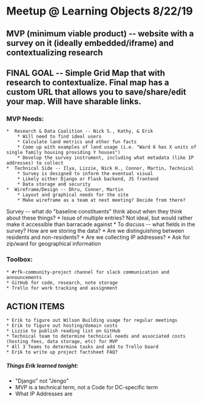 # Meetup @ Learning Objects 8/22/19

## MVP (minimum viable product) -- website with a survey on it (ideally embedded/iframe) and contextualizing research
## FINAL GOAL -- Simple Grid Map that with research to contextualize. Final map has a custom URL that allows you to save/share/edit your map. Will have sharable links.


### MVP Needs:
	*  Research & Data Coalition -- Nick S., Kathy, & Erik
		* Will need to find ideal users
		* Calculate land metrics and other fun facts
		* Come up with examples of land usage (i.e. "Ward 6 has X units of single family housing providing Y houses")
		* Develop the survey instrument, including what metadata (like IP addresses) to collect
	*  Technical Side -- Ilya, Lizzie, Nick H., Connor, Martin, Technical
		* Survey is designed to inform the eventual visual
		* Likely either Django or Flask backend, JS frontend
		* Data storage and security
	*  Wireframe/Design -- Dhru, Conner, Martin
		* Layout and graphical needs for the site
		* Make wireframe as a team at next meeting? Decide from there?		 


Survey -- what do "baseline constituents" think about when they think about these things?
	* Issue of multiple entries? Not ideal, but would rather make it accessible than barracade against 
	* To discuss -- what fields in the survey? How are we storing the data?
	* Are we distinguishing between residents and non-residents?
	* Are we collecting IP addresses? 
	* Ask for zip/ward for geographical information


### Toolbox:
	* #rfk-community-project channel for slack communication and announcements
	* GitHub for code, research, note storage
	* Trello for work tracking and assignment



## ACTION ITEMS
	* Erik to figure out Wilson Building usage for regular meetings
	* Erik to figure out hosting/domain costs  
	* Lizzie to publish reading list on GitHub  
	* Technical team to determine technical needs and associated costs (hosting fees, data storage, etc) for MVP
	* All 3 Teams to determine tasks and add to Trello board
	* Erik to write up project factsheet FAQ?

##### Things Erik learned tonight:
* "Django" not "Jengo"
* MVP is a technical term, not a Code for DC-specific term
* What IP Addresses are

